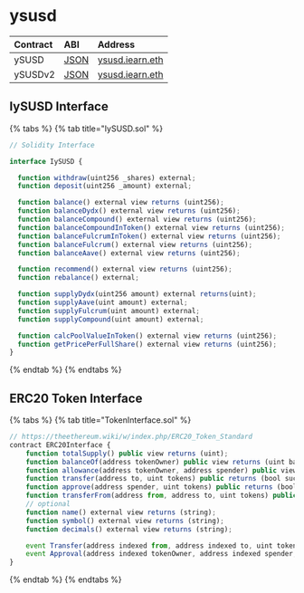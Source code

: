 # ysusd

| Contract | ABI | Address |
| :--- | :--- | :--- |
| ySUSD | [JSON](https://github.com/yearn/itoken/blob/master/build/contracts/ySUSD.json) | [ysusd.iearn.eth](https://etherscan.io/address/0x36324b8168f960A12a8fD01406C9C78143d41380) |
| ySUSDv2 | [JSON](https://github.com/yearn/itoken/blob/master/build/contracts/ySUSD.json) | [ysusd.iearn.eth](https://etherscan.io/address/0xF61718057901F84C4eEC4339EF8f0D86D2B45600) |

## IySUSD Interface

{% tabs %}
{% tab title="IySUSD.sol" %}
```javascript
// Solidity Interface

interface IySUSD {

  function withdraw(uint256 _shares) external;
  function deposit(uint256 _amount) external;

  function balance() external view returns (uint256);
  function balanceDydx() external view returns (uint256);
  function balanceCompound() external view returns (uint256);
  function balanceCompoundInToken() external view returns (uint256);
  function balanceFulcrumInToken() external view returns (uint256);
  function balanceFulcrum() external view returns (uint256);
  function balanceAave() external view returns (uint256);

  function recommend() external view returns (uint256);
  function rebalance() external;

  function supplyDydx(uint256 amount) external returns(uint);
  function supplyAave(uint amount) external;
  function supplyFulcrum(uint amount) external;
  function supplyCompound(uint amount) external;

  function calcPoolValueInToken() external view returns (uint256);
  function getPricePerFullShare() external view returns (uint256);
}
```
{% endtab %}
{% endtabs %}

## ERC20 Token Interface

{% tabs %}
{% tab title="TokenInterface.sol" %}
```javascript
// https://theethereum.wiki/w/index.php/ERC20_Token_Standard
contract ERC20Interface {
    function totalSupply() public view returns (uint);
    function balanceOf(address tokenOwner) public view returns (uint balance);
    function allowance(address tokenOwner, address spender) public view returns (uint remaining);
    function transfer(address to, uint tokens) public returns (bool success);
    function approve(address spender, uint tokens) public returns (bool success);
    function transferFrom(address from, address to, uint tokens) public returns (bool success);
    // optional
    function name() external view returns (string);
    function symbol() external view returns (string);
    function decimals() external view returns (string);

    event Transfer(address indexed from, address indexed to, uint tokens);
    event Approval(address indexed tokenOwner, address indexed spender, uint tokens);
}
```
{% endtab %}
{% endtabs %}

